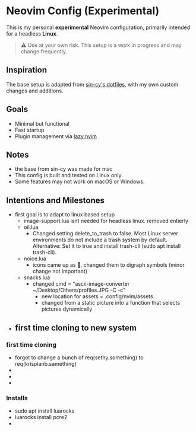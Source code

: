 # Neovim Config (Experimental)

This is my personal **experimental** Neovim configuration, primarily intended for a headless **Linux**.

> ⚠️ Use at your own risk. This setup is a work in progress and may change frequently.

## Inspiration

The base setup is adapted from [sin-cy's dotfiles](https://github.com/Sin-cy/dotfiles),  with my own custom changes and additions.

## Goals

- Minimal but functional
- Fast startup
- Plugin management via [lazy.nvim](https://github.com/folke/lazy.nvim)

## Notes

- the base from sin-cy was made for mac
- This config is built and tested on Linux only.
- Some features may not work on macOS or Windows.

## Intentions and Milestones

- first goal is to adapt to linux based setup
  - image-support.lua isnt needed for headless linux. removed entierly
  - oil.lua
    - Changed setting delete_to_trash to false. Most Linux server environments do not include a trash system by default.
      Alternative: Set it to true and install trash-cli (sudo apt install trash-cli).
  - noice.lua
    - icons came up as 󰥻, changed them to digraph symbols (minor change not important)
  - snacks.lua
    - changed cmd = "ascii-image-converter ~/Desktop/Others/profiles.JPG -C -c"
       - new location for assets = .config/nvim/assets
       - changed from a static picture into a function that selects pictures dynamically
- first time cloning to new system
  -
  
### first time cloning
- forgot to change a bunch of req(sethy.something) to req(krisplanb.samething)
- 
- 
- 
### Installs
- sudo apt install luarocks
- luarocks install pcre2
- 
